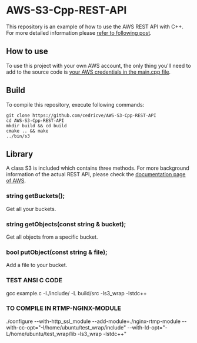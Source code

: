# AWS-S3-Cpp-REST-API

This repository is an example of how to use the AWS REST API with C++. For more detailed information please [refer to following post](https://blog.cedric.ws/how-to-use-aws-with-your-c-application).

## How to use
To use this project with your own AWS account, the only thing you'll need to add to the source code is [your AWS credentials in the main.cpp file](https://github.com/cedricve/AWS-S3-Cpp-REST-API/blob/master/src/main.cpp#L84-L85).

## Build
To compile this repository, execute following commands:

    git clone https://github.com/cedricve/AWS-S3-Cpp-REST-API
    cd AWS-S3-Cpp-REST-API
    mkdir build && cd build
    cmake .. && make
    ../bin/s3

## Library
A class S3 is included which contains three methods. For more background information of the actual REST API, please check the [documentation page of AWS](http://docs.aws.amazon.com/AmazonS3/latest/API/APIRest.html).

### string getBuckets();
Get all your buckets.

### string getObjects(const string & bucket); 
Get all objects from a specific bucket.

### bool putObject(const string & file);
Add a file to your bucket.

### TEST ANSI C CODE
gcc example.c -I./include/  -L build/src -ls3_wrap -lstdc++

### TO COMPILE IN RTMP-NGINX-MODULE
./configure --with-http_ssl_module --add-module=./nginx-rtmp-module --with-cc-opt="-I/home/ubuntu/test_wrap/include"  --with-ld-opt="-L/home/ubuntu/test_wrap/lib -ls3_wrap -lstdc++"
